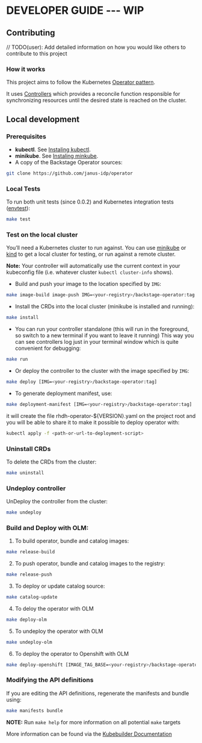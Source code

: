 # DEVELOPER GUIDE --- WIP

## Contributing
// TODO(user): Add detailed information on how you would like others to contribute to this project

### How it works
This project aims to follow the Kubernetes [Operator pattern](https://kubernetes.io/docs/concepts/extend-kubernetes/operator/).

It uses [Controllers](https://kubernetes.io/docs/concepts/architecture/controller/)
which provides a reconcile function responsible for synchronizing resources until the desired state is reached on the cluster.


## Local development

### Prerequisites

* **kubectl**. See [Instaling kubectl](https://kubernetes.io/docs/tasks/tools/#kubectl).
* **minikube**. See [Instaling minkube](https://kubernetes.io/docs/tasks/tools/#minikube).
* A copy of the Backstage Operator sources:
```sh
git clone https://github.com/janus-idp/operator
```

### Local Tests

To run both unit tests (since 0.0.2) and Kubernetes integration tests ([envtest](https://book.kubebuilder.io/reference/envtest.html)):

```sh
make test
```

### Test on the local cluster

You’ll need a Kubernetes cluster to run against.
You can use [minikube](https://kubernetes.io/docs/tasks/tools/#minikube) or [kind](https://kubernetes.io/docs/tasks/tools/#kind) to get a local cluster for testing, or run against a remote cluster.

**Note:** Your controller will automatically use the current context in your kubeconfig file (i.e. whatever cluster `kubectl cluster-info` shows).

- Build and push your image to the location specified by `IMG`:
```sh
make image-build image-push IMG=<your-registry>/backstage-operator:tag
```

- Install the CRDs into the local cluster (minikube is installed and running):
```sh
make install
```

-  You can run your controller standalone (this will run in the foreground, so switch to a new terminal if you want to leave it running)
This way you can see controllers log just in your terminal window which is quite convenient for debugging:
```sh
make run
```

- Or deploy the controller to the cluster with the image specified by `IMG`:
```sh
make deploy [IMG=<your-registry>/backstage-operator:tag]
```

- To generate deployment manifest, use:
```sh
make deployment-manifest [IMG=<your-registry>/backstage-operator:tag]
```
it will create the file rhdh-operator-${VERSION}.yaml on the project root and you will be able to share it to make it possible to deploy operator with:
```sh
kubectl apply -f <path-or-url-to-deployment-script>
```

### Uninstall CRDs
To delete the CRDs from the cluster:
```sh
make uninstall
```
### Undeploy controller
UnDeploy the controller from the cluster:
```sh
make undeploy
```
### Build and Deploy with OLM:
1. To build operator, bundle and catalog images:
```sh
make release-build
```
2. To push operator, bundle and catalog images to the registry:
```sh
make release-push
```
3. To deploy or update catalog source:
```sh
make catalog-update
```
4. To deloy the operator with OLM
```sh
make deploy-olm
```
5. To undeploy the operator with OLM
```sh
make undeploy-olm
```

6. To deploy the operator to Openshift with OLM
```sh
make deploy-openshift [IMAGE_TAG_BASE=<your-registry>/backstage-operator]
```

### Modifying the API definitions
If you are editing the API definitions, regenerate the manifests and bundle using:
```sh
make manifests bundle
```
**NOTE:** Run `make help` for more information on all potential `make` targets

More information can be found via the [Kubebuilder Documentation](https://book.kubebuilder.io/introduction.html)

